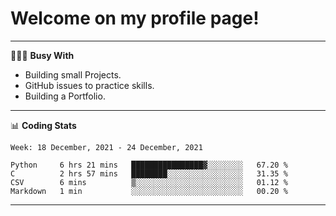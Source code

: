 # Welcome on my profile page!
<!-- print(("dralla"[::-1]+"s").capitalize()) -->

---
👨🏻‍💻 **Busy With**
* Building small Projects.
* GitHub issues to practice skills.
* Building a Portfolio.

---
📊 **Coding Stats**
<!--START_SECTION:waka-->
```text
Week: 18 December, 2021 - 24 December, 2021

Python     6 hrs 21 mins   ████████████████▓░░░░░░░░   67.20 % 
C          2 hrs 57 mins   ████████░░░░░░░░░░░░░░░░░   31.35 % 
CSV        6 mins          ▒░░░░░░░░░░░░░░░░░░░░░░░░   01.12 % 
Markdown   1 min           ░░░░░░░░░░░░░░░░░░░░░░░░░   00.20 % 
```
<!--END_SECTION:waka-->
---
